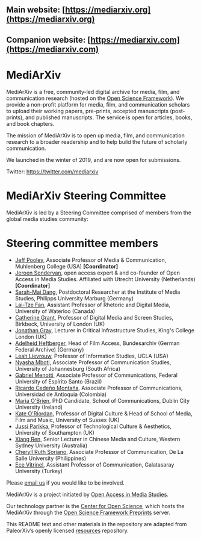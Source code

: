 ## Main website: [https://mediarxiv.org](https://mediarxiv.org)

## Companion website: [https://mediarxiv.com](https://mediarxiv.com)

# MediArXiv

MediArXiv is a free, community-led digital archive for media, film, and communication research (hosted on the [Open Science Framework](https://osf.io/preprints/)). We provide a non-profit platform for media, film, and communication scholars to upload their working papers, pre-prints, accepted manuscripts (post-prints), and published manuscripts. The service is open for articles, books, and book chapters.

The mission of MediArXiv is to open up media, film, and communication research to a broader readership and to help build the future of scholarly communication.

We launched in the winter of 2019, and are now open for submissions.

Twitter: https://twitter.com/mediarxiv

# MediArXiv Steering Committee

MediArXiv is led by a Steering Committee comprised of members from the global media studies community:

# Steering committee members

* [Jeff Pooley](https://jeffpooley.com), Associate Professor of Media & Communication, Muhlenberg College (USA) **[Coordinator]**
* [Jeroen Sondervan](https://www.uu.nl/staff/JSondervan), open access expert & and co-founder of Open Access in Media Studies. Affiliated with Utrecht University (Netherlands) **[Coordinator]**
* [Sarah-Mai Dang](http://www.oabooks.de/about/academic-cv-en/), Postdoctoral Researcher at the Institute of Media Studies, Philipps University Marburg (Germany)
* [Lai-Tze Fan](https://laitzefan.com/), Assistant Professor of Rhetoric and Digital Media, University of Waterloo (Canada)
* [Catherine Grant](https://catherinegrant.org/), Professor of Digital Media and Screen Studies, Birkbeck, University of London (UK)
* [Jonathan Gray](https://jonathangray.org/), Lecturer in Critical Infrastructure Studies, King's College London (UK)
* [Adelheid Heftberger](https://hcommons.org/members/heftberger2017/), Head of Film Access, Bundesarchiv (German Federal Archive) (Germany)
* [Leah Lievrouw](http://www.tft.ucla.edu/2011/09/faculty-leah-lievrouw/), Professor of Information Studies, UCLA (USA)
* [Nyasha Mboti](https://www.uj.ac.za/contact/Pages/Nyasha-Mboti.aspx), Associate Professor of Communication Studies, University of Johannesburg (South Africa)
* [Gabriel Menotti](http://comunicacaosocial.ufes.br/pos-graduacao/POSCOM/detalhes-de-pessoal), Associate Professor of Communications, Federal University of Espírito Santo (Brazil)
* [Ricardo Cedeño Montaña](http://scienti.colciencias.gov.co:8081/cvlac/visualizador/generarCurriculoCv.do?cod_rh=0001350433), Associate Professor of Communications, Universidad de Antioquia (Colombia)
* [Maria O'Brien](https://mobile.twitter.com/dublinbermia?lang=en), PhD Candidate, School of Communications, Dublin City University (Ireland)
* [Kate O'Riordan](http://www.sussex.ac.uk/profiles/30746), Professor of Digital Culture & Head of School of Media, Film and Music, University of Sussex (UK)
* [Jussi Parikka](https://jussiparikka.net/), Professor of Technological Culture & Aesthetics, University of Southampton (UK)
* [Xiang Ren](https://www.westernsydney.edu.au/ics/people/researchers/xiang_ren), Senior Lecturer in Chinese Media and Culture, Western Sydney University (Australia)
* [Cheryll Ruth Soriano](http://www.cheryllsoriano.com/), Associate Professor of Communication, De La Salle University (Philippines)
* [Ece Vitrinel](http://cv.gsu.edu.tr/en/CV/ece-vitrinel), Assistant Professor of Communication, Galatasaray University (Turkey)

Please [email us](mailto:mediarxiv@mediarxiv.com) if you would like to be involved.

MediArXiv is a project initiated by [Open Access in Media Studies](https://oamediastudies.com).

Our technology partner is the [Center for Open Science](https://cos.io/), which hosts the MediArXiv through the [Open Science Framework Preprints](https://osf.io/preprints/) server.

This README text and other materials in the repository are adapted from PaleorXiv’s openly licensed [resources](https://github.com/paleorXiv/resources) repository.
